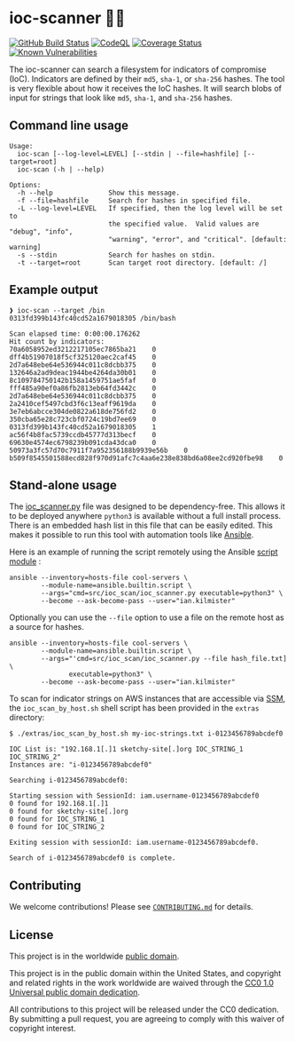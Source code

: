 # ioc-scanner 🔎🆖 #

[![GitHub Build Status](https://github.com/cisagov/ioc-scanner/workflows/build/badge.svg)](https://github.com/cisagov/ioc-scanner/actions)
[![CodeQL](https://github.com/cisagov/ioc-scanner/workflows/CodeQL/badge.svg)](https://github.com/cisagov/ioc-scanner/actions/workflows/codeql-analysis.yml)
[![Coverage Status](https://coveralls.io/repos/github/cisagov/ioc-scanner/badge.svg?branch=develop)](https://coveralls.io/github/cisagov/ioc-scanner?branch=develop)
[![Known Vulnerabilities](https://snyk.io/test/github/cisagov/ioc-scanner/develop/badge.svg)](https://snyk.io/test/github/cisagov/ioc-scanner)

The ioc-scanner can search a filesystem for indicators of compromise (IoC).
Indicators are defined by their `md5`, `sha-1`, or `sha-256` hashes.  The tool
is very flexible about how it receives the IoC hashes.  It will search blobs of
input for strings that look like `md5`, `sha-1`, and `sha-256` hashes.

## Command line usage ##

```console
Usage:
  ioc-scan [--log-level=LEVEL] [--stdin | --file=hashfile] [--target=root]
  ioc-scan (-h | --help)

Options:
  -h --help              Show this message.
  -f --file=hashfile     Search for hashes in specified file.
  -L --log-level=LEVEL   If specified, then the log level will be set to
                         the specified value.  Valid values are "debug", "info",
                         "warning", "error", and "critical". [default: warning]
  -s --stdin             Search for hashes on stdin.
  -t --target=root       Scan target root directory. [default: /]
```

## Example output ##

```console
❱ ioc-scan --target /bin
0313fd399b143fc40cd52a1679018305 /bin/bash

Scan elapsed time: 0:00:00.176262
Hit count by indicators:
70a6058952ed3212217105ec7865ba21    0
dff4b51907018f5cf325120aec2caf45    0
2d7a648ebe64e536944c011c8dcbb375    0
132646a2ad9deac1944be4264da30b01    0
8c109784750142b158a1459751ae5faf    0
fff485a90ef0a86fb2813eb64fd3442c    0
2d7a648ebe64e536944c011c8dcbb375    0
2a2410cef5497cbd3f6c13eaff9619da    0
3e7eb6abcce304de0822a618de756fd2    0
350cba65e28c723cbf0724c19bd7ee69    0
0313fd399b143fc40cd52a1679018305    1
ac56f4b8fac5739ccdb45777d313becf    0
69630e4574ec6798239b091cda43dca0    0
50973a3fc57d70c7911f7a952356188b9939e56b    0
b509f8545501588ecd828f970d91afc7c4aa6e238e838bd6a08ee2cd920fbe98    0
```

## Stand-alone usage ##

The [ioc_scanner.py](src/ioc_scan/ioc_scanner.py) file was designed to be
dependency-free.  This allows it to be deployed anywhere `python3` is
available without a full install process.  There is an embedded hash
list in this file that can be easily edited.  This makes it possible to run
this tool with automation tools like [Ansible](https://www.ansible.com).

Here is an example of running the script remotely using the Ansible
[script module](https://docs.ansible.com/ansible/latest/modules/script_module.html)
:

```console
ansible --inventory=hosts-file cool-servers \
        --module-name=ansible.builtin.script \
        --args="cmd=src/ioc_scan/ioc_scanner.py executable=python3" \
        --become --ask-become-pass --user="ian.kilmister"
```

Optionally you can use the `--file` option to use a file on the remote host as a
source for hashes.

```console
ansible --inventory=hosts-file cool-servers \
        --module-name=ansible.builtin.script \
        --args="'cmd=src/ioc_scan/ioc_scanner.py --file hash_file.txt] \
               executable=python3" \
        --become --ask-become-pass --user="ian.kilmister"
```

To scan for indicator strings on AWS instances that are accessible via
[SSM](https://docs.aws.amazon.com/systems-manager/latest/userguide/what-is-systems-manager.html),
the `ioc_scan_by_host.sh` shell script has been provided in the `extras`
directory:

```console
$ ./extras/ioc_scan_by_host.sh my-ioc-strings.txt i-0123456789abcdef0

IOC List is: "192.168.1[.]1 sketchy-site[.]org IOC_STRING_1 IOC_STRING_2"
Instances are: "i-0123456789abcdef0"

Searching i-0123456789abcdef0:

Starting session with SessionId: iam.username-0123456789abcdef0
0 found for 192.168.1[.]1
0 found for sketchy-site[.]org
0 found for IOC_STRING_1
0 found for IOC_STRING_2

Exiting session with sessionId: iam.username-0123456789abcdef0.

Search of i-0123456789abcdef0 is complete.
```

## Contributing ##

We welcome contributions!  Please see [`CONTRIBUTING.md`](CONTRIBUTING.md) for
details.

## License ##

This project is in the worldwide [public domain](LICENSE).

This project is in the public domain within the United States, and
copyright and related rights in the work worldwide are waived through
the [CC0 1.0 Universal public domain
dedication](https://creativecommons.org/publicdomain/zero/1.0/).

All contributions to this project will be released under the CC0
dedication. By submitting a pull request, you are agreeing to comply
with this waiver of copyright interest.
